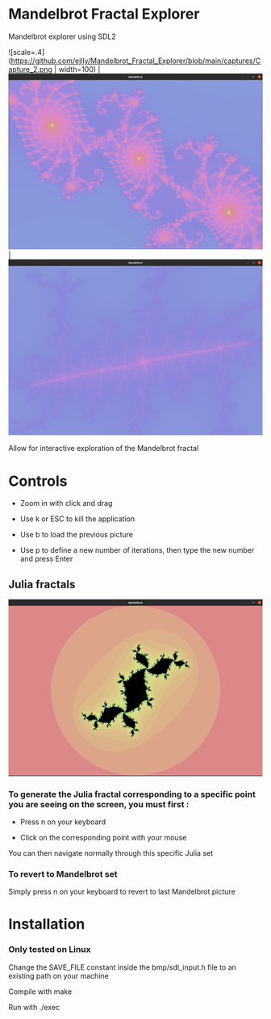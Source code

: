 # Mandelbrot Fractal Explorer

Mandelbrot explorer using SDL2

![scale=.4](https://github.com/ejlly/Mandelbrot_Fractal_Explorer/blob/main/captures/Capture_2.png | width=100)  | ![scale=.4](https://github.com/ejlly/Mandelbrot_Fractal_Explorer/blob/main/captures/Capture_3.png) | ![scale=.4](https://github.com/ejlly/Mandelbrot_Fractal_Explorer/blob/main/captures/Capture_4.png)

Allow for interactive exploration of the Mandelbrot fractal

# Controls

- Zoom in with click and drag

- Use k or ESC to kill the application

- Use b to load the previous picture

- Use p to define a new number of iterations, then type the new number and press Enter

## Julia fractals

![](https://github.com/ejlly/Mandelbrot_Fractal_Explorer/blob/main/captures/Capture_5.png)

### To generate the Julia fractal corresponding to a specific point you are seeing on the screen, you must first :

- Press n on your keyboard

- Click on the corresponding point with your mouse

You can then navigate normally through this specific Julia set

### To revert to Mandelbrot set

Simply press n on your keyboard to revert to last Mandelbrot picture

# Installation

### Only tested on Linux

Change the SAVE_FILE constant inside the bmp/sdl_input.h file to an existing path on your machine

Compile with make

Run with ./exec
